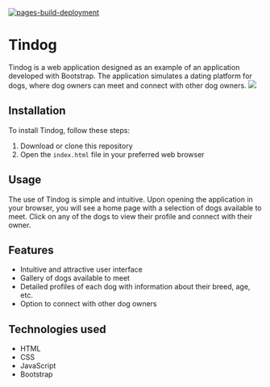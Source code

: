 [![pages-build-deployment](https://github.com/JOSEW383/Tindog/actions/workflows/pages/pages-build-deployment/badge.svg)](https://github.com/JOSEW383/Tindog/actions/workflows/pages/pages-build-deployment)

# Tindog

Tindog is a web application designed as an example of an application developed with Bootstrap. The application simulates a dating platform for dogs, where dog owners can meet and connect with other dog owners.
![](https://github.com/JOSEW383/tindog/blob/master/public/TindogDemo.gif)

## Installation

To install Tindog, follow these steps:

1. Download or clone this repository
2. Open the `index.html` file in your preferred web browser

## Usage

The use of Tindog is simple and intuitive. Upon opening the application in your browser, you will see a home page with a selection of dogs available to meet. Click on any of the dogs to view their profile and connect with their owner.

## Features

- Intuitive and attractive user interface
- Gallery of dogs available to meet
- Detailed profiles of each dog with information about their breed, age, etc.
- Option to connect with other dog owners

## Technologies used

- HTML
- CSS
- JavaScript
- Bootstrap
